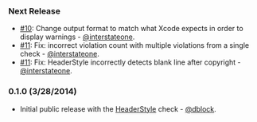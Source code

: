 ### Next Release

* [#10](https://github.com/dblock/obcd/pull/10): Change output format to match what Xcode expects in order to display warnings - [@interstateone](https://github.com/interstateone).
* [#11](https://github.com/dblock/obcd/pull/11): Fix: incorrect violation count with multiple violations from a single check - [@interstateone](https://github.com/interstateone).
* [#11](https://github.com/dblock/obcd/pull/11): Fix: HeaderStyle incorrectly detects blank line after copyright - [@interstateone](https://github.com/interstateone).

### 0.1.0 (3/28/2014)

* Initial public release with the [HeaderStyle](docs/checks/HeaderStyle.md) check - [@dblock](https://github.com/dblock).
